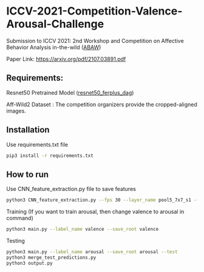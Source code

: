 # ICCV-2021-Competition-Valence-Arousal-Challenge

Submission to ICCV 2021: 2nd Workshop and Competition on Affective Behavior Analysis in-the-wild ([ABAW](https://ibug.doc.ic.ac.uk/resources/iccv-2021-2nd-abaw/))

Paper Link: https://arxiv.org/pdf/2107.03891.pdf

## Requirements:

 Resnet50 Pretrained Model ([resnet50_ferplus_dag](https://www.robots.ox.ac.uk/~albanie/pytorch-models.html))

 Aff-Wild2 Dataset : The competition organizers provide the cropped-aligned images.
## Installation
Use requirements.txt file
```bash
pip3 install -r requirements.txt
```
## How to run
Use CNN_feature_extraction.py file to save features
```bash
python3 CNN_feature_extraction.py --fps 30 --layer_name pool5_7x7_s1 --save_root Extracted_Features --data_root dir-to-aligned-face
```
Training (If you want to train arousal, then change valence to arousal in command)
```bash
python3 main.py --label_name valence --save_root valence
```
Testing
```bash
python3 main.py --label_name arousal --save_root arousal --test
python3 merge_test_predictions.py
python3 output.py
```
